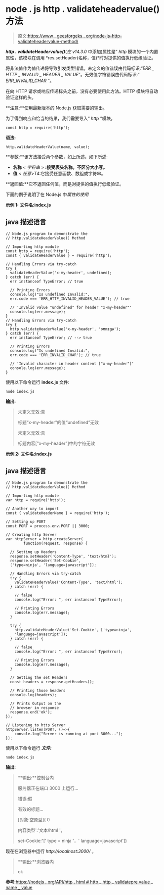 # node . js http . validateheadervalue()方法

> 原文:[https://www . geesforgeks . org/node-js-http-validateheadervalue-method/](https://www.geeksforgeeks.org/node-js-http-validateheadervalue-method/)

***http . validateHeadervalue()***(*在 v14.3.0* 中添加)属性是“ *http* 模块的一个内置属性，该模块在调用 *res.setHeader(名称，值)*时对提供的值执行低级验证。

将非法值作为值传递将导致引发类型错误。未定义的值错误由代码标识:“*ERR _ HTTP _ INVALID _ HEADER _ VALUE*”。无效值字符错误由代码标识:“ *ERR_INVALID_CHAR* ”。

在向 HTTP 请求或响应传递标头之前，没有必要使用此方法。HTTP 模块将自动验证这样的头。

**注意:**使用最新版本的 Node.js 获取需要的输出。

为了得到响应和恰当的结果，我们需要导入“ *http* ”模块。

```
const http = require('http');
```

**语法:**

```
http.validateHeaderValue(name, value);
```

**参数:**该方法接受两个参数，如上所述，如下所述:

*   **名称** < *字符串* > **:接受表头名称，不区分大小写。**
*   **值** < *任意*>T4:它接受任意函数、数组或字符串。

**返回值:**它不返回任何值，而是对提供的值执行低级验证。

下面的例子说明了在 Node.js 中*属性的使用*

**示例 1:** **文件名:index.js**

## java 描述语言

```
// Node.js program to demonstrate the
// http.validateHeaderValue() Method

// Importing http module
const http = require('http');
const { validateHeaderValue } = require('http');

// Handling Errors via try-catch
try {
  validateHeaderValue('x-my-header', undefined);
} catch (err) {
  err instanceof TypeError; // true

  // Printing Errors
  console.log("Is undefined Invalid:",
  err.code === 'ERR_HTTP_INVALID_HEADER_VALUE'); // true

  // 'Invalid value "undefined" for header "x-my-header"'
  console.log(err.message);
}
// Handling Errors via try-catch
try {
  http.validateHeaderValue('x-my-header', 'oʊmɪɡə');
} catch (err) {
  err instanceof TypeError; // --> true

  // Printing Errors
  console.log("Is undefined Invalid:",
  err.code === 'ERR_INVALID_CHAR'); // true

  // 'Invalid character in header content ["x-my-header"]'
  console.log(err.message);
}
```

使用以下命令运行 **index.js** 文件:

```
node index.js
```

**输出:**

> 未定义无效:真
> 
> 标题“x-my-header”的值“undefined”无效
> 
> 未定义无效:真
> 
> 标题内容["x-my-header"]中的字符无效

**示例 2:** **文件名:index.js**

## java 描述语言

```
// Node.js program to demonstrate the
// http.validateHeaderValue() Method

// Importing http module
var http = require('http');

// Another way to import
const { validateHeaderName } = require('http');

// Setting up PORT
const PORT = process.env.PORT || 3000;

// Creating http Server
var httpServer = http.createServer(
        function(request, response) {

  // Setting up Headers
  response.setHeader('Content-Type', 'text/html');
  response.setHeader('Set-Cookie',
  ['type=ninja', 'language=javascript']);

  // Handling Errors via try-catch
  try {
    validateHeaderValue('Content-Type', 'text/html');
  } catch (err) {

    // false
    console.log("Error: ", err instanceof TypeError);

    // Printing Errors
    console.log(err.message);
  }

  try {
    http.validateHeaderValue('Set-Cookie', ['type=ninja',
    'language=javascript']);
  } catch (err) {

    // false
    console.log("Error: ", err instanceof TypeError);

    // Printing Errors
    console.log(err.message);
  }

  // Getting the set Headers
  const headers = response.getHeaders();

  // Printing those headers
  console.log(headers);

  // Prints Output on the
  // browser in response
  response.end('ok');
});

// Listening to http Server
httpServer.listen(PORT, ()=>{
    console.log("Server is running at port 3000...");
});
```

使用以下命令运行 ***文件:***

```
node index.js
```

**输出:**

> **输出:**控制台内
> 
> 服务器正在端口 3000 上运行…
> 
> 错误:假
> 
> 有效的标题…
> 
> [对象:空原型]{ 0
> 
> 内容类型':'文本/html '，
> 
> set-Cookie:“[' type = ninja '，' language=javascript']}

现在在浏览器中运行 *http://localhost:3000/* 。

> **输出:**浏览器内
> 
> ok

**参考:**[https://nodejs . org/API/http . html # http _ http _ validatepre value _ name _ value](https://nodejs.org/api/http.html#http_http_validateheadervalue_name_value)